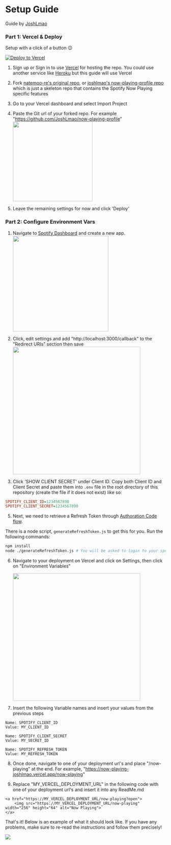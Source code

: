# Setup Guide

Guide by [JoshLmao](https://github.com/JoshLmao)

### Part 1: Vercel & Deploy

Setup with a click of a button 😉

[![Deploy to Vercel](https://vercel.com/button)](https://vercel.com/import/project?template=https://github.com/joshlmao/now-playing-profile)

1. Sign up or Sign in to use [Vercel](https://vercel.com/) for hosting the repo. You could use another service like [Heroku](https://heroku.com/) but this guide will use Vercel
2. Fork [natemoo-re's original repo](https://github.com/natemoo-re/natemoo-re), or [joshlmao's now-playing-profile repo](https://github.com/JoshLmao/now-playing-profile) which is just a skeleton repo that contains the Spotify Now Playing specific features
3. Go to your Vercel dashboard and select Import Project
4. Paste the Git url of your forked repo. For example "https://github.com/JoshLmao/now-playing-profile"
   <img src="https://i.imgur.com/fkiH4QL.png" height="250">

5. Leave the remaining settings for now and click 'Deploy'

### Part 2: Configure Environment Vars

1. Navigate to [Spotify Dashboard](https://developer.spotify.com/dashboard/) and create a new app.
   <img src="https://i.imgur.com/msl76HF.png" height="300">

2. Click, edit settings and add "http://localhost:3000/callback" to the "Redirect URIs" section then save
   <img src="https://i.imgur.com/wm4IoDH.png" height="400">

3. Click 'SHOW CLIENT SECRET' under Client ID. Copy both Client ID and Client Secret and paste them into `.env` file in the root directory of this repository (create the file if it does not exist) like so:

```ini
SPOTIFY_CLIENT_ID=1234567890
SPOTIFY_CLIENT_SECRET=1234567890
```

5. Next, we need to retrieve a Refresh Token through [Authoration Code flow](https://developer.spotify.com/documentation/general/guides/authorization-guide/#authorization-code-flow).

There is a node script, `generateRefreshToken.js` to get this for you. Run the following commands:

```bash
npm install
node ./generateRefreshToken.js # You will be asked to login to your spotify account
```

6. Navigate to your deployment on Vercel and click on Settings, then click on "Environment Variables"

   <img src="https://i.imgur.com/kUEW5Tt.png" height=400 />

7. Insert the following Variable names and insert your values from the previous steps

```
Name: SPOTIFY_CLIENT_ID
Value: MY_CLIENT_ID

Name: SPOTIFY_CLIENT_SECRET
Value: MY_SECRET_ID

Name: SPOTIFY_REFRESH_TOKEN
Value: MY_REFRESH_TOKEN
```

8. Once done, navigate to one of your deployment url's and place "/now-playing" at the end. For example, "https://now-playing-joshlmao.vercel.app/now-playing"

9. Replace "MY_VERCEL_DEPLOYMENT_URL" in the following code with one of your deployment url's and insert it into any ReadMe.md

```
<a href="https://MY_VERCEL_DEPLOYMENT_URL/now-playing?open">
    <img src="https://MY_VERCEL_DEPLOYMENT_URL/now-playing" width="256" height="64" alt="Now Playing">`
</a>
```

That's it! Below is an example of what it should look like. If you have any problems, make sure to re-read the instructions and follow them precisely!

<img src="https://i.imgur.com/uxeiC8k.png">
